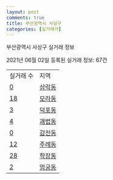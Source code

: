 ```yaml
---
layout: post
comments: true
title: 부산광역시 사상구
categories: [실거래가]
---
```


부산광역시 사상구 실거래 정보

2021년 06월 02일 등록된 실거래 정보: 67건


<table>
  <tr>
    <td>실거래 수</td>
    <td>지역</td>
  </tr>

  
  <tr>
    <td><a href="2653010100.html">0</a></td>
    <td><a href="2653010100.html">삼락동</a></td>
  </tr>
    

  <tr>
    <td><a href="2653010200.html">18</a></td>
    <td><a href="2653010200.html">모라동</a></td>
  </tr>
    

  <tr>
    <td><a href="2653010300.html">3</a></td>
    <td><a href="2653010300.html">덕포동</a></td>
  </tr>
    

  <tr>
    <td><a href="2653010400.html">4</a></td>
    <td><a href="2653010400.html">괘법동</a></td>
  </tr>
    

  <tr>
    <td><a href="2653010500.html">0</a></td>
    <td><a href="2653010500.html">감전동</a></td>
  </tr>
    

  <tr>
    <td><a href="2653010600.html">12</a></td>
    <td><a href="2653010600.html">주례동</a></td>
  </tr>
    

  <tr>
    <td><a href="2653010700.html">28</a></td>
    <td><a href="2653010700.html">학장동</a></td>
  </tr>
    

  <tr>
    <td><a href="2653010800.html">2</a></td>
    <td><a href="2653010800.html">엄궁동</a></td>
  </tr>
    


</table>
    